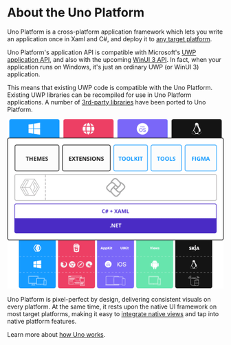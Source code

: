 # About the Uno Platform

Uno Platform is a cross-platform application framework which lets you write an application once in Xaml and C#, and deploy it to [any target platform](getting-started/requirements.md). 

Uno Platform's application API is compatible with Microsoft's [UWP application API](https://docs.microsoft.com/en-us/windows/uwp/get-started/), and also with the upcoming [WinUI 3 API](https://docs.microsoft.com/en-us/windows/apps/winui/winui3/). In fact, when your application runs on Windows, it's just an ordinary UWP (or WinUI 3) application. 

This means that existing UWP code is compatible with the Uno Platform. Existing UWP libraries can be recompiled for use in Uno Platform applications. A number of [3rd-party libraries](supported-libraries.md) have been ported to Uno Platform.

![High-level architecture diagram - WinUI on Windows, Uno.UI on other platforms](Assets/high-level-architecture-copy.png)

Uno Platform is pixel-perfect by design, delivering consistent visuals on every platform. At the same time, it rests upon the native UI framework on most target platforms, making it easy to [integrate native views](native-views.md) and tap into native platform features. 

Learn more about [how Uno works](how-uno-works.md).